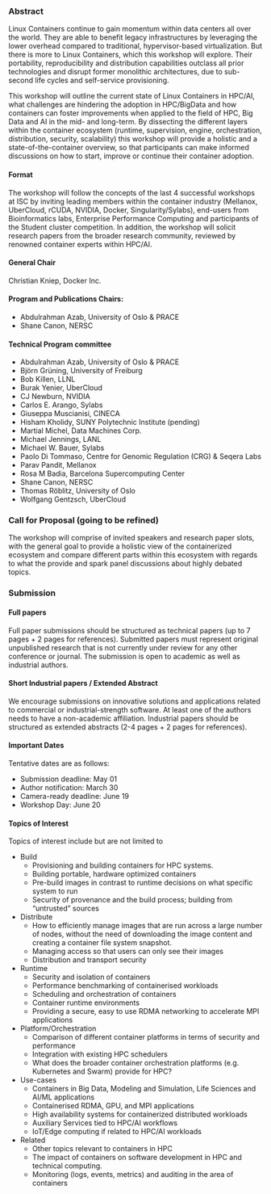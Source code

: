 ### Abstract

Linux Containers continue to gain momentum within data centers all over the world.
They are able to benefit legacy infrastructures by leveraging the lower overhead compared
to traditional, hypervisor-based virtualization. But there is more to Linux Containers,
which this workshop will explore. Their portability, reproducibility and distribution
capabilities outclass all prior technologies and disrupt former monolithic architectures,
due to sub-second life cycles and self-service provisioning.

This workshop will outline the current state of Linux Containers in HPC/AI, what challenges
are hindering the adoption in HPC/BigData and how containers can foster
improvements when applied to the field of HPC, Big Data and AI in the mid- and long-term.
By dissecting the different layers within the container ecosystem (runtime, supervision, engine, orchestration, distribution, security, scalability) this workshop will provide a holistic and a state-of-the-container overview, so that participants can make informed discussions on how to start, improve or continue their container adoption.

#### Format

The workshop will follow the concepts of the last 4 successful workshops at ISC by inviting leading members within the container industry (Mellanox, UberCloud, rCUDA, NVIDIA, Docker, Singularity/Sylabs), end-users from Bioinformatics labs, Enterprise Performance Computing and participants of the Student cluster competition.
In addition, the workshop will solicit research papers from the broader research community, reviewed by renowned container experts within HPC/AI.

#### General Chair
Christian Kniep, Docker Inc.

#### Program and Publications Chairs:
- Abdulrahman Azab, University of Oslo & PRACE
- Shane Canon, NERSC

#### Technical Program committee
- Abdulrahman Azab, University of Oslo & PRACE
- Björn Grüning, University of Freiburg
- Bob Killen, LLNL
- Burak Yenier, UberCloud
- CJ Newburn, NVIDIA
- Carlos E. Arango, Sylabs
- Giuseppa Muscianisi, CINECA
- Hisham Kholidy, SUNY Polytechnic Institute (pending)
- Martial Michel, Data Machines Corp.
- Michael Jennings, LANL
- Michael W. Bauer, Sylabs
- Paolo Di Tommaso, Centre for Genomic Regulation (CRG) & Seqera Labs
- Parav Pandit, Mellanox
- Rosa M Badia, Barcelona Supercomputing Center
- Shane Canon, NERSC
- Thomas Röblitz, University of Oslo
- Wolfgang Gentzsch, UberCloud

### Call for Proposal (going to be refined)

The workshop will comprise of invited speakers and research paper slots, with the general goal to provide a holistic view of the containerized ecosystem and compare different parts within this ecosystem with regards to what the provide and spark panel discussions about highly debated topics.

### Submission

#### Full papers

Full paper submissions should be structured as technical papers (up to 7 pages + 2 pages for references). Submitted papers must represent original unpublished research that is not currently under review for any other conference or journal. The submission is open to academic as well as industrial authors.

#### Short Industrial papers / Extended Abstract

We encourage submissions on innovative solutions and applications related to commercial or industrial-strength software. At least one of the authors needs to have a non-academic affiliation. Industrial papers should be structured as extended abstracts (2-4 pages + 2 pages for references).

#### Important Dates

Tentative dates are as follows:

 * Submission deadline: May 01
 * Author notification: March 30
 * Camera-ready deadline: June 19
 * Workshop Day: June 20

#### Topics of Interest

Topics of interest include but are not limited to

* Build
   * Provisioning and building containers for HPC systems.
   * Building portable, hardware optimized containers
   * Pre-build images in contrast to runtime decisions on what specific system to run
   * Security of provenance and the build process; building from “untrusted” sources
* Distribute
   * How to efficiently manage images that are run across a large number of nodes, without the need of downloading the image content and creating a container file system snapshot.
   * Managing access so that users can only see their images
   * Distribution and transport security
* Runtime
   * Security and isolation of containers
   * Performance benchmarking of containerised workloads
   * Scheduling and orchestration of containers
   * Container runtime environments
   * Providing a secure, easy to use RDMA networking to accelerate MPI applications
* Platform/Orchestration
   * Comparison of different container platforms in terms of security and performance
   * Integration with existing HPC schedulers
   * What does the broader container orchestration platforms  (e.g. Kubernetes and Swarm) provide for HPC?
* Use-cases
   * Containers in Big Data, Modeling and Simulation, Life Sciences and AI/ML applications
   * Containerised RDMA, GPU, and MPI applications
   * High availability systems for containerized distributed workloads
   * Auxiliary Services tied to HPC/AI workflows
   * IoT/Edge computing if related to HPC/AI workloads
* Related
   * Other topics relevant to containers in HPC
   * The impact of containers on software development in HPC and technical computing.
   * Monitoring (logs, events, metrics) and auditing in the area of containers
